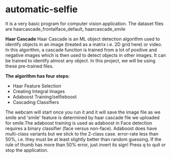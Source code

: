 # automatic-selfie

It is a very basic program for computer vision application.
The dataset files are haarcascade_frontalface_default, haarcascade_smile 

**Haar Cascade**
Haar Cascade is an ML object detection algorithm used to identify objects in an image (treated as a matrix i.e. 2D grid here) or video.
In this algorithm, a cascade function is trained from a lot of positive and negative images which is then used to detect objects in other images. It can be trained to identify almost any object. In this project, we will be using these pre-trained files.

**The algorithm has four steps:**

* Haar Feature Selection
* Creating  Integral Images
* Adaboost Training/selfieboost
* Cascading Classifiers

The webcam will start once you run it and it will save the image file as we smile and 'smile' feature is determined by haar cascade file we uploaded for smile.The adaboost training is used as adaboost in Face detection requires a binary classifier (face versus non-face). Adaboost does have multi-class variants but we stick to the 2-class case. error-rate less than 50%, i.e. they must be at least slightly better than random guessing. If the rule of thumb has more than 50% error, just invert its sign!
Press q to quit or stop the application.
